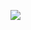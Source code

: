 ![](https://user-images.githubusercontent.com/53901027/90273225-426d6d00-de7c-11ea-8a70-809722e13266.jpeg)